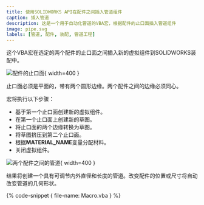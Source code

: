 ```yaml
---
title: 使用SOLIDWORKS API在配件之间插入管道组件
caption: 插入管道
description: 这是一个用于自动化管道的VBA宏，根据配件的止口面插入管道组件
image: pipe.svg
labels: [管道, 配件, 装配, 管道工程]
---
```

这个VBA宏在选定的两个配件的止口面之间插入新的虚拟组件到SOLIDWORKS装配中。

![配件的止口面](fitting-stop-face.png){ width=400 }

止口面必须是平面的，带有两个圆形边缘。两个配件之间的边缘必须同心。

宏将执行以下步骤：

* 基于第一个止口面创建新的虚拟组件。
* 在第一个止口面上创建新的草图。
* 将止口面的两个边缘转换为草图。
* 将草图挤压到第二个止口面。
* 根据**MATERIAL_NAME**变量分配材料。
* 关闭虚拟组件。

![两个配件之间的管道](pipe-fittings.png){ width=400 }

结果将创建一个具有可调节内外直径和长度的管道。改变配件的位置或尺寸将自动改变管道的几何形状。

{% code-snippet { file-name: Macro.vba } %}